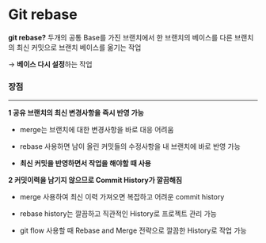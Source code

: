 # Git rebase

**git rebase?** 두개의 공통 Base를 가진 브랜치에서 한 브랜치의 베이스를 다른 브랜치의 최신 커밋으로 브랜치 베이스를 옮기는 작업

→ **베이스 다시 설정**하는 작업

### 장점

---

**1 공유 브랜치의 최신 변경사항을 즉시 반영 가능**

- merge는 브랜치에 대한 변경사항을 바로 대응 어려움
- rebase 사용하면 남이 올린 커밋들의 수정사항을 내 브랜치에 바로 반영 가능

- **최신 커밋을 반영하면서 작업을 해야할 때 사용**

**2 커밋이력을 남기지 않으므로 Commit History가 깔끔해짐**

- merge 사용하여 최신 이력 가져오면 복잡하고 어려운 commit history
- rebase history는 깔끔하고 직관적인 History로 프로젝트 관리 가능

- git flow 사용할 때 Rebase and Merge 전략으로 깔끔한 History로 작업 가능

